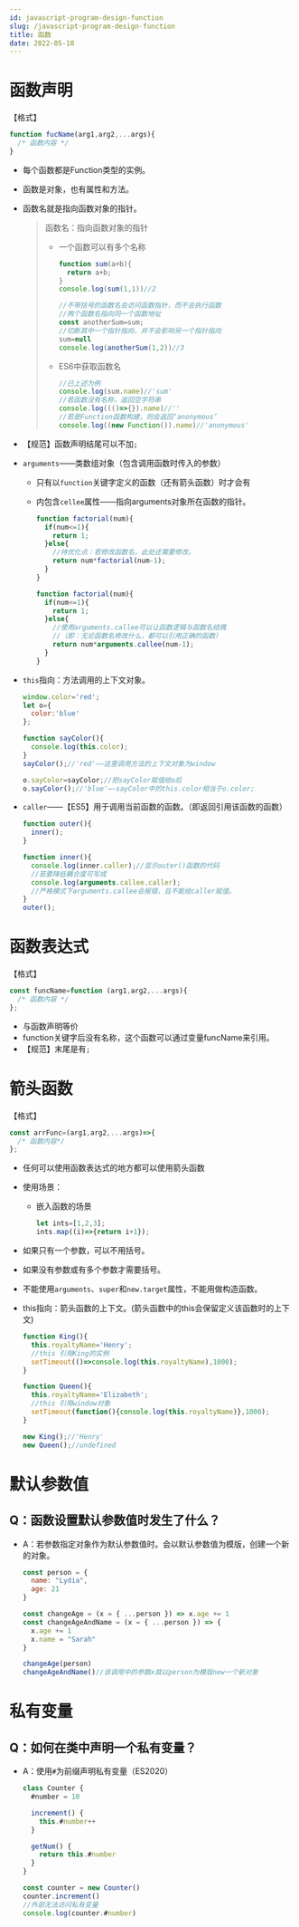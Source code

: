 ```yaml
---
id: javascript-program-design-function
slug: /javascript-program-design-function
title: 函数
date: 2022-05-10
---
```

# 函数声明

【格式】

````javascript
function fucName(arg1,arg2,...args){
  /* 函数内容 */
}
````

* 每个函数都是Function类型的实例。

* 函数是对象，也有属性和方法。

* 函数名就是指向函数对象的指针。

  > 函数名：指向函数对象的指针
  >
  > * 一个函数可以有多个名称
  >
  >   ````javascript
  >   function sum(a+b){
  >     return a+b;
  >   }
  >   console.log(sum(1,1))//2
  >   
  >   //不带括号的函数名会访问函数指针，而不会执行函数
  >   //两个函数名指向同一个函数地址
  >   const anotherSum=sum;
  >   //切断其中一个指针指向，并不会影响另一个指针指向
  >   sum=null
  >   console.log(anotherSum(1,2))//3
  >   ````
  >
  > * ES6中获取函数名
  >
  >   ````javascript
  >   //已上述为例
  >   console.log(sum.name)//'sum'
  >   //若函数没有名称，返回空字符串
  >   console.log((()=>{}).name)//''
  >   //若是Function函数构建，则会返回‘anonymous’
  >   console.log((new Function()).name)//'anonymous'
  >   ````

* 【规范】函数声明结尾可以不加`;`

* `arguments`——类数组对象（包含调用函数时传入的参数）

  * 只有以`function`关键字定义的函数（还有箭头函数）时才会有

  * 内包含`cellee`属性——指向arguments对象所在函数的指针。

    ````javascript
    function factorial(num){
      if(num<=1){
        return 1;
      }else{
        //待优化点：若修改函数名，此处还需要修改。
        return num*factorial(num-1);
      }
    }
    
    function factorial(num){
      if(num<=1){
        return 1;
      }else{
        //使用arguments.callee可以让函数逻辑与函数名结偶
        //（即：无论函数名修改什么，都可以引用正确的函数）
        return num*arguments.callee(num-1);
      }
    }
    ````

    

* `this`指向：方法调用的上下文对象。

  ````javascript
  window.color='red';
  let o={
    color:'blue'
  };
  
  function sayColor(){
    console.log(this.color);
  }
  sayColor();//'red'——这里调用方法的上下文对象为window
  
  o.sayColor=sayColor;//把sayColor赋值给o后
  o.sayColor();//'blue'——sayColor中的this.color相当于o.color;
  ````

* `caller`——【ES5】用于调用当前函数的函数。（即返回引用该函数的函数）

  ````javascript
  function outer(){
    inner();
  }
  
  function inner(){
    console.log(inner.caller);//显示outer()函数的代码
    //若要降低耦合度可写成
    console.log(arguments.callee.caller);
    //严格模式下arguments.callee会报错，且不能给caller赋值。
  }
  outer();
  ````

# 函数表达式

【格式】

````javascript
const funcName=function (arg1,arg2,...args){
  /* 函数内容 */
};
````

* 与函数声明等价
* function关键字后没有名称，这个函数可以通过变量funcName来引用。
* 【规范】末尾是有`;`

# 箭头函数

【格式】

````javascript
const arrFunc=(arg1,arg2,...args)=>{
  /* 函数内容*/
};
````

* 任何可以使用函数表达式的地方都可以使用箭头函数

* 使用场景：

  * 嵌入函数的场景

    ````javascript
    let ints=[1,2,3];
    ints.map((i)=>{return i+1});
    ````

* 如果只有一个参数，可以不用括号。

* 如果没有参数或有多个参数才需要括号。

* 不能使用`arguments`、`super`和`new.target`属性，不能用做构造函数。

* this指向：箭头函数的上下文。(箭头函数中的this会保留定义该函数时的上下文)

  ````javascript
  function King(){
    this.royaltyName='Henry';
    //this 引用King的实例
    setTimeout(()=>console.log(this.royaltyName),1000);
  }
  
  function Queen(){
    this.royaltyName='Elizabeth';
    //this 引用window对象
    setTimeout(function(){console.log(this.royaltyName)},1000);
  }
  
  new King();//'Henry'
  new Queen();//undefined
  ````


# 默认参数值

## Q：函数设置默认参数值时发生了什么？

* A：若参数指定对象作为默认参数值时。会以默认参数值为模版，创建一个新的对象。

  ````javascript
  const person = {
    name: "Lydia",
    age: 21
  }
  
  const changeAge = (x = { ...person }) => x.age += 1
  const changeAgeAndName = (x = { ...person }) => {
    x.age += 1
    x.name = "Sarah"
  }
  
  changeAge(person)
  changeAgeAndName()//该调用中的参数x就以person为模版new一个新对象
  ````


# 私有变量

## Q：如何在类中声明一个私有变量？

* A：使用`#`为前缀声明私有变量（ES2020）

  ````javascript
  class Counter {
    #number = 10
  
    increment() {
      this.#number++
    }
  
    getNum() {
      return this.#number
    }
  }
  
  const counter = new Counter()
  counter.increment()
  //外部无法访问私有变量
  console.log(counter.#number)
  ````

  